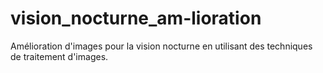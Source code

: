 # vision_nocturne_am-lioration
Amélioration d'images pour la vision nocturne en utilisant des techniques de traitement d'images.
